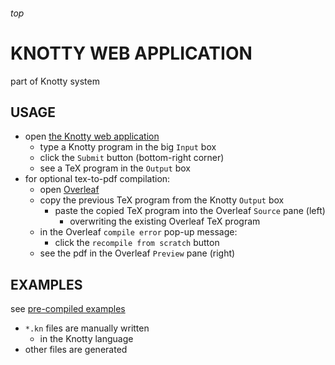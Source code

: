 <h6>top

# KNOTTY WEB APPLICATION
part of Knotty system

## USAGE
- open [the Knotty web application][linkWebapp]
  - type a Knotty program in the big `Input` box
  - click the `Submit` button (bottom-right corner)
  - see a TeX program in the `Output` box
- for optional tex-to-pdf compilation:
  - open [Overleaf][linkOverleaf]
  - copy the previous TeX program 
    from the Knotty `Output` box
    - paste the copied TeX program 
      into the Overleaf `Source` pane (left)
      - overwriting the existing Overleaf TeX program
  - in the Overleaf `compile error` pop-up message:
    - click the `recompile from scratch` button
  - see the pdf in the Overleaf `Preview` pane (right)

## EXAMPLES
see [pre-compiled examples][linkExamples]
- `*.kn` files are manually written
  - in the Knotty language
- other files are generated

[linkWebapp]:
http://99.64.48.184/Knotty
[linkOverleaf]:
https://www.overleaf.com/docs?template=overleaf
[linkExamples]:
https://github.com/vuphan314/Knotty/tree/master/examples
